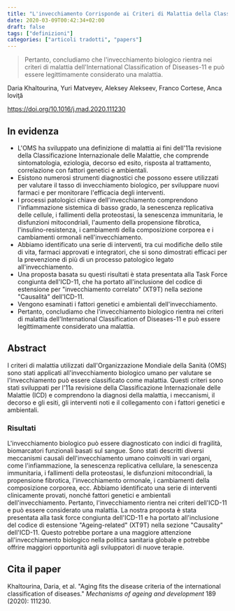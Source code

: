 ```yaml
---
title: "L'invecchiamento Corrisponde ai Criteri di Malattia della Classificazione Internazionale delle Malattie"
date: 2020-03-09T00:42:34+02:00
draft: false
tags: ["definizioni"]
categories: ["articoli tradotti", "papers"]
---
```


> Pertanto, concludiamo che l'invecchiamento biologico rientra nei criteri di malattia dell'International Classification of Diseases-11 e può essere legittimamente considerato una malattia.

Daria Khaltourina, Yuri Matveyev, Aleksey Alekseev, Franco Cortese, Anca Ioviţă

https://doi.org/10.1016/j.mad.2020.111230

## In evidenza

- L'OMS ha sviluppato una definizione di malattia ai fini dell'11a revisione della Classificazione Internazionale delle Malattie, che comprende sintomatologia, eziologia, decorso ed esito, risposta al trattamento, correlazione con fattori genetici e ambientali.
- Esistono numerosi strumenti diagnostici che possono essere utilizzati per valutare il tasso di invecchiamento biologico, per sviluppare nuovi farmaci e per monitorare l'efficacia degli interventi.
- I processi patologici chiave dell'invecchiamento comprendono l'infiammazione sistemica di basso grado, la senescenza replicativa delle cellule, i fallimenti della proteostasi, la senescenza immunitaria, le disfunzioni mitocondriali, l'aumento della propensione fibrotica, l'insulino-resistenza, i cambiamenti della composizione corporea e i cambiamenti ormonali nell'invecchiamento.
- Abbiamo identificato una serie di interventi, tra cui modifiche dello stile di vita, farmaci approvati e integratori, che si sono dimostrati efficaci per la prevenzione di più di un processo patologico legato all'invecchiamento.
- Una proposta basata su questi risultati è stata presentata alla Task Force congiunta dell'ICD-11, che ha portato all'inclusione del codice di estensione per "invecchiamento correlato" (XT9T) nella sezione "Causalità" dell'ICD-11.
- Vengono esaminati i fattori genetici e ambientali dell'invecchiamento.
- Pertanto, concludiamo che l'invecchiamento biologico rientra nei criteri di malattia dell'International Classification of Diseases-11 e può essere legittimamente considerato una malattia.

## Abstract

I criteri di malattia utilizzati dall'Organizzazione Mondiale della Sanità (OMS) sono stati applicati all'invecchiamento biologico umano per valutare se l'invecchiamento può essere classificato come malattia. Questi criteri sono stati sviluppati per l'11a revisione della Classificazione Internazionale delle Malattie (ICD) e comprendono la diagnosi della malattia, i meccanismi, il decorso e gli esiti, gli interventi noti e il collegamento con i fattori genetici e ambientali.

### Risultati

L'invecchiamento biologico può essere diagnosticato con indici di fragilità, biomarcatori funzionali basati sul sangue. Sono stati descritti diversi meccanismi causali dell'invecchiamento umano coinvolti in vari organi, come l'infiammazione, la senescenza replicativa cellulare, la senescenza immunitaria, i fallimenti della proteostasi, le disfunzioni mitocondriali, la propensione fibrotica, l'invecchiamento ormonale, i cambiamenti della composizione corporea, ecc. Abbiamo identificato una serie di interventi clinicamente provati, nonché fattori genetici e ambientali dell'invecchiamento. Pertanto, l'invecchiamento rientra nei criteri dell'ICD-11 e può essere considerato una malattia. La nostra proposta è stata presentata alla task force congiunta dell'ICD-11 e ha portato all'inclusione del codice di estensione "Ageing-related" (XT9T) nella sezione "Causality" dell'ICD-11.
Questo potrebbe portare a una maggiore attenzione all'invecchiamento biologico nella politica sanitaria globale e potrebbe offrire maggiori opportunità agli sviluppatori di nuove terapie.

## Cita il paper

Khaltourina, Daria, et al. "Aging fits the disease criteria of the international classification of diseases." _Mechanisms of ageing and development_ 189 (2020): 111230.
